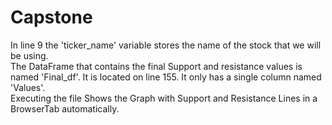 # Capstone

In line 9 the 'ticker_name' variable stores the name of the stock that we will be using.<br />
The DataFrame that contains the final Support and resistance values is named 'Final_df'. It is located on line 155. It only has a single column named 'Values'.<br />
Executing the file Shows the Graph with Support and Resistance Lines in a BrowserTab automatically. <br />
